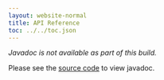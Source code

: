```yaml
---
layout: website-normal
title: API Reference
toc: ../../toc.json
---
```


*Javadoc is not available as part of this build.*

Please see the [source code](https://github.com/apache/brooklyn) to view javadoc.

<!-- This page is normally overwritten by generated javadoc. -->
